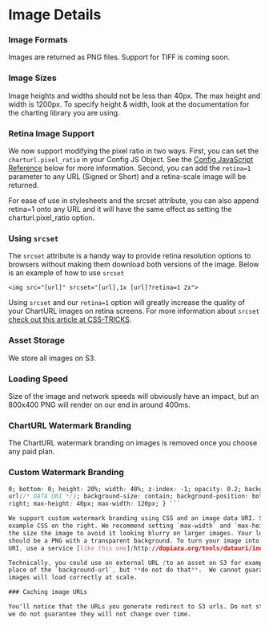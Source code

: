 # Image Details

### Image Formats

Images are returned as PNG files. Support for TIFF is coming soon.

### Image Sizes

Image heights and widths should not be less than 40px. The max height and width
is 1200px. To specify height & width, look at the documentation for the
charting library you are using.

### Retina Image Support

We now support modifying the pixel ratio in two ways. First, you can set the
`charturl.pixel_ratio` in your Config JS Object. See the [Config JavaScript
Reference](#config-javascript-reference) below for more information. Second,
you can add the `retina=1` parameter to any URL (Signed or Short) and a
retina-scale image will be returned.

For ease of use in stylesheets and the srcset attribute, you can also append
retina=1 onto any URL and it will have the same effect as setting the
charturl.pixel_ratio option.

### Using `srcset`

The `srcset` attribute is a handy way to provide retina resolution options to
browsers without making them download both versions of the image. Below is an
example of how to use `srcset`

`<img src="[url]" srcset="[url],1x [url]?retina=1 2x">`

Using `srcset` and our `retina=1` option will greatly increase the quality of
your ChartURL images on retina screens. For more information about `srcset`
[check out this article at CSS-TRICKS](https://css-tricks.com/srcset-chrome/).

### Asset Storage

We store all images on S3.

### Loading Speed

Size of the image and network speeds will obviously have an impact, but an
800x400 PNG will render on our end in around 400ms.

### ChartURL Watermark Branding

The ChartURL watermark branding on images is removed once you choose any paid
plan.

### Custom Watermark Branding

```css body:before { content: " "; display: block; position: absolute; right:
0; bottom: 0; height: 20%; width: 40%; z-index: -1; opacity: 0.2; background:
url(/* DATA URI */); background-size: contain; background-position: bottom
right; max-height: 40px; max-width: 120px; } ```

We support custom watermark branding using CSS and an image data URI. See the
example CSS on the right. We recommend setting `max-width` and `max-height` to
the size the image to avoid it looking blurry on larger images. Your logo
should be a PNG with a transparent background. To turn your image into a data
URI, use a service [like this one](http://dopiaza.org/tools/datauri/index.php).

Technically, you could use an external URL (to an asset on S3 for example) in
place of the `background-url`, but **do not do that**.  We cannot guarantee the
images will load correctly at scale.

### Caching image URLs

You'll notice that the URLs you generate redirect to S3 urls. Do not store these S3 URLs, as
we do not guarantee they will not change over time.
